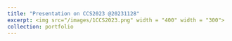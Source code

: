 ```yaml
---
title: "Presentation on CCS2023 @20231128"
excerpt: <img src="/images/1CCS2023.png" width = "400" width = "300">
collection: portfolio
---
```

